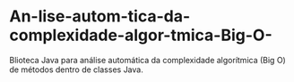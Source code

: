 # An-lise-autom-tica-da-complexidade-algor-tmica-Big-O-
Blioteca Java para análise automática da complexidade algorítmica (Big O) de métodos dentro de classes Java.
